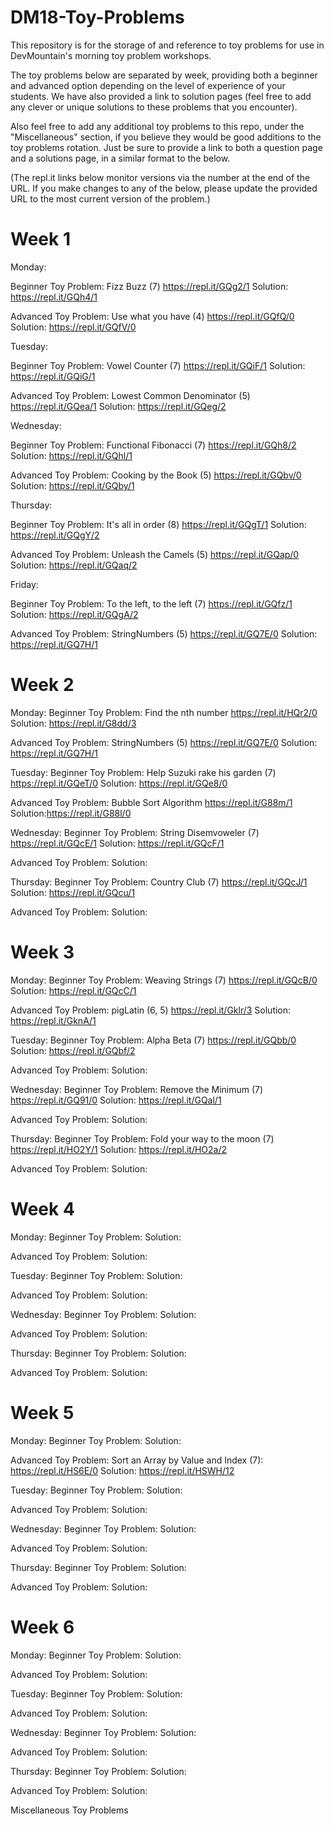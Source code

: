 <h1>DM18-Toy-Problems</h1>

This repository is for the storage of and reference to toy problems for use in DevMountain's morning toy problem workshops.

The toy problems below are separated by week, providing both a beginner and advanced option depending on the level of experience of your students. We have also provided a link to solution pages (feel free to add any clever or unique solutions to these problems that you encounter).

Also feel free to add any additional toy problems to this repo, under the "Miscellaneous" section, if you believe they would be good additions to the toy problems rotation. Just be sure to provide a link to both a question page and a solutions page, in a similar format to the below.

(The repl.it links below monitor versions via the number at the end of the URL. If you make changes to any of the below, please update the provided URL to the most current version of the problem.)

<h1>Week 1</h1>

Monday:

Beginner Toy Problem: Fizz Buzz (7) https://repl.it/GQg2/1
Solution: https://repl.it/GQh4/1

Advanced Toy Problem: Use what you have (4) https://repl.it/GQfQ/0
Solution: https://repl.it/GQfV/0

Tuesday:

Beginner Toy Problem: Vowel Counter (7) https://repl.it/GQiF/1
Solution: https://repl.it/GQiG/1

Advanced Toy Problem: Lowest Common Denominator (5) https://repl.it/GQea/1
Solution: https://repl.it/GQeg/2

Wednesday:

Beginner Toy Problem: Functional Fibonacci (7) https://repl.it/GQh8/2
Solution: https://repl.it/GQhl/1

Advanced Toy Problem: Cooking by the Book (5) https://repl.it/GQbv/0
Solution: https://repl.it/GQby/1

Thursday:

Beginner Toy Problem: It's all in order (8) https://repl.it/GQgT/1
Solution: https://repl.it/GQgY/2

Advanced Toy Problem: Unleash the Camels (5) https://repl.it/GQap/0
Solution: https://repl.it/GQaq/2

Friday:

Beginner Toy Problem: To the left, to the left (7) https://repl.it/GQfz/1
Solution: https://repl.it/GQgA/2

Advanced Toy Problem: StringNumbers (5) https://repl.it/GQ7E/0
Solution: https://repl.it/GQ7H/1

<h1>Week 2</h1>

Monday:
Beginner Toy Problem: Find the nth number https://repl.it/HQr2/0
Solution: https://repl.it/G8dd/3

Advanced Toy Problem: StringNumbers (5) https://repl.it/GQ7E/0
Solution: https://repl.it/GQ7H/1

Tuesday:
Beginner Toy Problem: Help Suzuki rake his garden (7) https://repl.it/GQeT/0
Solution: https://repl.it/GQe8/0

Advanced Toy Problem: Bubble Sort Algorithm https://repl.it/G88m/1
Solution:https://repl.it/G88l/0

Wednesday:
Beginner Toy Problem: String Disemvoweler (7) https://repl.it/GQcE/1
Solution: https://repl.it/GQcF/1

Advanced Toy Problem:
Solution:

Thursday:
Beginner Toy Problem: Country Club (7) https://repl.it/GQcJ/1
Solution: https://repl.it/GQcu/1

Advanced Toy Problem:
Solution:

<h1>Week 3</h1>

Monday:
Beginner Toy Problem: Weaving Strings (7) https://repl.it/GQcB/0
Solution: https://repl.it/GQcC/1

Advanced Toy Problem: pigLatin (6, 5) https://repl.it/Gklr/3
Solution: https://repl.it/GknA/1

Tuesday:
Beginner Toy Problem: Alpha Beta (7) https://repl.it/GQbb/0
Solution: https://repl.it/GQbf/2

Advanced Toy Problem:
Solution:

Wednesday:
Beginner Toy Problem: Remove the Minimum (7) https://repl.it/GQ91/0
Solution: https://repl.it/GQal/1

Advanced Toy Problem:
Solution:

Thursday:
Beginner Toy Problem: Fold your way to the moon (7) https://repl.it/HO2Y/1
Solution: https://repl.it/HO2a/2

Advanced Toy Problem:
Solution:

<h1>Week 4</h1>

Monday:
Beginner Toy Problem:
Solution:

Advanced Toy Problem:
Solution:

Tuesday:
Beginner Toy Problem:
Solution:

Advanced Toy Problem:
Solution:

Wednesday:
Beginner Toy Problem:
Solution:

Advanced Toy Problem:
Solution:

Thursday:
Beginner Toy Problem:
Solution:

Advanced Toy Problem:
Solution:

<h1>Week 5</h1>

Monday:
Beginner Toy Problem:
Solution:

Advanced Toy Problem: Sort an Array by Value and Index (7): https://repl.it/HS6E/0
Solution: https://repl.it/HSWH/12

Tuesday:
Beginner Toy Problem:
Solution:

Advanced Toy Problem:
Solution:

Wednesday:
Beginner Toy Problem:
Solution:

Advanced Toy Problem:
Solution:

Thursday:
Beginner Toy Problem:
Solution:

Advanced Toy Problem:
Solution:

<h1>Week 6</h1>

Monday:
Beginner Toy Problem:
Solution:

Advanced Toy Problem:
Solution:

Tuesday:
Beginner Toy Problem:
Solution:

Advanced Toy Problem:
Solution:

Wednesday:
Beginner Toy Problem:
Solution:

Advanced Toy Problem:
Solution:

Thursday:
Beginner Toy Problem:
Solution:

Advanced Toy Problem:
Solution:

Miscellaneous Toy Problems
